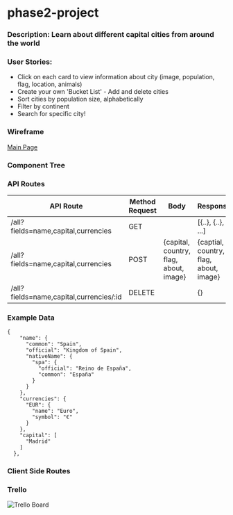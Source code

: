 # phase2-project

### Description: Learn about different capital cities from around the world

### User Stories:
- Click on each card to view information about city (image, population, flag, location, animals)
- Create your own 'Bucket List' -  Add and delete cities
- Sort cities by population size, alphabetically
- Filter by continent
- Search for specific city!

### Wireframe
[Main Page](https://github.com/sarahadean/phase2-project/assets/128323898/061d46e6-d3be-4f4f-b1e5-b1c29eee403f)

### Component Tree

### API Routes
  
| API Route                               | Method Request | Body                                   | Response                               |
|-----------------------------------------|----------------|----------------------------------------|----------------------------------------|
| /all?fields=name,capital,currencies     | GET            |                                        | [{..}, {..}, ...]                      |
| /all?fields=name,capital,currencies     | POST           | {capital, country, flag, about, image} | {captial, country, flag, about, image} |
| /all?fields=name,capital,currencies/:id | DELETE         |                                        | {}                                     |

### Example Data

```
{
    "name": {
      "common": "Spain",
      "official": "Kingdom of Spain",
      "nativeName": {
        "spa": {
          "official": "Reino de España",
          "common": "España"
        }
      }
    },
    "currencies": {
      "EUR": {
        "name": "Euro",
        "symbol": "€"
      }
    },
    "capital": [
      "Madrid"
    ]
  },
```

### Client Side Routes


### Trello
![Trello Board](https://github.com/sarahadean/phase2-project/assets/128323898/58890915-16d9-4c5c-b7e3-ff8d2c2d2371)



